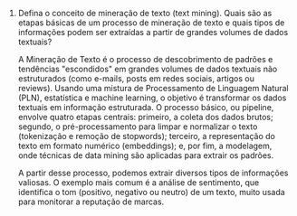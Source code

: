1. Defina o conceito de mineração de texto (text mining). Quais são as etapas básicas de um processo de mineração de texto e quais tipos de informações podem ser extraídas a partir de grandes volumes de dados textuais? 

    A  Mineração de Texto é o processo de descobrimento de padrões e tendências "escondidos" em grandes volumes de dados textuais não estruturados (como e-mails, posts em redes sociais, artigos ou reviews). Usando uma mistura de Processamento de Linguagem Natural (PLN), estatística e machine learning, o objetivo é transformar os dados textuais em informação estruturada. O processo básico, ou pipeline, envolve quatro etapas centrais: primeiro, a coleta dos dados brutos; segundo, o pré-processamento para limpar e normalizar o texto (tokenização e remoção de stopwords); terceiro, a representação do texto em formato numérico (embeddings); e, por fim, a modelagem, onde técnicas de data mining são aplicadas para extrair os padrões.

    A partir desse processo, podemos extrair diversos tipos de informações valiosas. O exemplo mais comum é a análise de sentimento, que identifica o tom (positivo, negativo ou neutro) de um texto, muito usada para monitorar a reputação de marcas.
